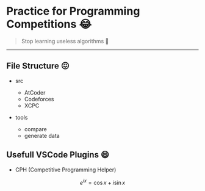 # Practice for Programming Competitions :joy:  

> Stop learning useless algorithms 🤗

---

## File Structure :confounded:

- src
  - AtCoder
  - Codeforces
  - XCPC

- tools
  - compare
  - generate data

## Usefull VSCode Plugins :smile:

- CPH (Competitive Programming Helper)

$$
e^{ix} =  \cos{x} + i \sin{x}
$$
